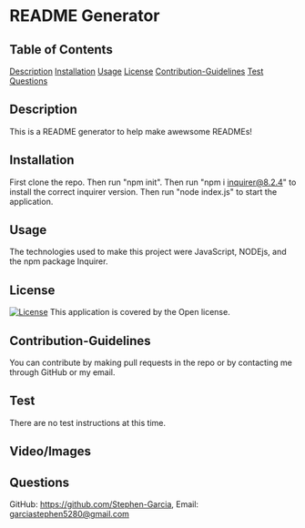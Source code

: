 # README Generator  
## Table of Contents
[Description](#description)
[Installation](#installation)
[Usage](#usage)
[License](#license)
[Contribution-Guidelines](#guidelines)
[Test](#test)
[Questions](#questions)
## Description
This is a README generator to help make awewsome READMEs!
## Installation
First clone the repo. Then run "npm init". Then run "npm i inquirer@8.2.4" to install the correct inquirer version. Then run "node index.js" to start the application.
## Usage
The technologies used to make this project were JavaScript, NODEjs, and the npm package Inquirer.
## License
[![License](https://img.shields.io/badge/License-Boost%201.0-lightblue.svg)](https://www.boost.org/LICENSE_1_0.txt)
This application is covered by the Open license. 
## Contribution-Guidelines
You can contribute by making pull requests in the repo or by contacting me through GitHub or my email.
## Test
There are no test instructions at this time.
## Video/Images
## Questions
GitHub: https://github.com/Stephen-Garcia,
Email: garciastephen5280@gmail.com